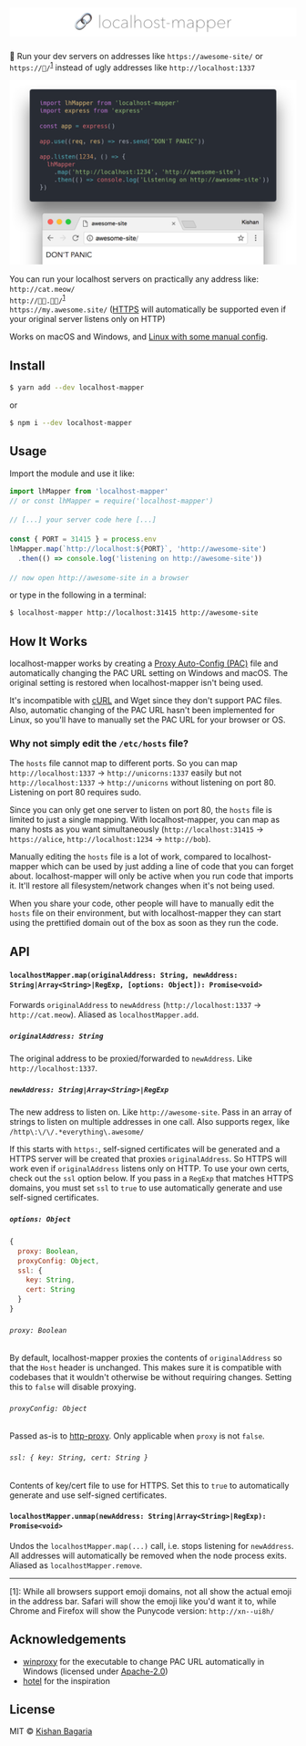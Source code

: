 # ![localhost-mapper](media/banner.png)

🔗 Run your dev servers on addresses like `https://awesome-site/` or `https://🍔/`<sup>[1](#fn1)</sup> instead of ugly addresses like `http://localhost:1337`

<img src="media/example.png" alt="localhost-mapper Example" width="800" />

You can run your localhost servers on practically any address like:  
`http://cat.meow/`  
`http://🍎🦄.👩‍💻/`<sup>[1](#fn1)</sup>  
`https://my.awesome.site/` ([HTTPS](#newAddress) will automatically be supported even if your original server listens only on HTTP)

Works on macOS and Windows, and [Linux with some manual config](#linux).

## Install

```sh
$ yarn add --dev localhost-mapper
```
or
```sh
$ npm i --dev localhost-mapper
```

## Usage

Import the module and use it like:
```js
import lhMapper from 'localhost-mapper'
// or const lhMapper = require('localhost-mapper')

// [...] your server code here [...]

const { PORT = 31415 } = process.env
lhMapper.map(`http://localhost:${PORT}`, 'http://awesome-site')
  .then(() => console.log('listening on http://awesome-site'))

// now open http://awesome-site in a browser
```

or type in the following in a terminal:
```sh
$ localhost-mapper http://localhost:31415 http://awesome-site
```

## How It Works

localhost-mapper works by creating a [Proxy Auto-Config (PAC)](https://en.wikipedia.org/wiki/Proxy_auto-config) file and automatically changing the PAC URL setting on Windows and macOS. The original setting is restored when localhost-mapper isn't being used.

<a name="linux"></a>
It's incompatible with [cURL][curl-pac] and Wget since they don't support PAC files. Also, automatic changing of the PAC URL hasn't been implemented for Linux, so you'll have to manually set the PAC URL for your browser or OS.

### Why not simply edit the `/etc/hosts` file?

The `hosts` file cannot map to different ports. So you can map `http://localhost:1337` → `http://unicorns:1337` easily but not `http://localhost:1337` → `http://unicorns` without listening on port 80. Listening on port 80 requires sudo.

Since you can only get one server to listen on port 80, the `hosts` file is limited to just a single mapping. With localhost-mapper, you can map as many hosts as you want simultaneously (`http://localhost:31415` → `https://alice`, `http://localhost:1234` → `http://bob`).

Manually editing the `hosts` file is a lot of work, compared to localhost-mapper which can be used by just adding a line of code that you can forget about. localhost-mapper will only be active when you run code that imports it. It'll restore all filesystem/network changes when it's not being used.

When you share your code, other people will have to manually edit the `hosts` file on their environment, but with localhost-mapper they can start using the prettified domain out of the box as soon as they run the code.

## API

#### `localhostMapper.map(originalAddress: String, newAddress: String|Array<String>|RegExp, [options: Object]): Promise<void>`

Forwards `originalAddress` to `newAddress` (`http://localhost:1337` → `http://cat.meow`). Aliased as `localhostMapper.add`.

##### `originalAddress: String`

The original address to be proxied/forwarded to `newAddress`. Like `http://localhost:1337`.

<a name="newAddress"></a>
##### `newAddress: String|Array<String>|RegExp`

The new address to listen on. Like `http://awesome-site`. Pass in an array of strings to listen on multiple addresses in one call. Also supports regex, like `/http\:\/\/.*everything\.awesome/`

If this starts with `https:`, self-signed certificates will be generated and a HTTPS server will be created that proxies `originalAddress`. So HTTPS will work even if `originalAddress` listens only on HTTP. To use your own certs, check out the `ssl` option below.
If you pass in a `RegExp` that matches HTTPS domains, you must set `ssl` to `true` to use automatically generate and use self-signed certificates.

##### `options: Object`

```js
{
  proxy: Boolean,
  proxyConfig: Object,
  ssl: {
    key: String,
    cert: String
  }
}
```

###### `proxy: Boolean`

By default, localhost-mapper proxies the contents of `originalAddress` so that the `Host` header is unchanged. This makes sure it is compatible with codebases that it wouldn't otherwise be without requiring changes. Setting this to `false` will disable proxying.

###### `proxyConfig: Object`

Passed as-is to [http-proxy](http-proxy). Only applicable when `proxy` is not `false`.

###### `ssl: { key: String, cert: String }`

Contents of key/cert file to use for HTTPS. Set this to `true` to automatically generate and use self-signed certificates.

#### `localhostMapper.unmap(newAddress: String|Array<String>|RegExp): Promise<void>`

Undos the `localhostMapper.map(...)` call, i.e. stops listening for `newAddress`. All addresses will automatically be removed when the node process exits. Aliased as `localhostMapper.remove`.

---

<a name="fn1">[1]</a>: While all browsers support emoji domains, not all show the actual emoji in the address bar. Safari will show the emoji like you'd want it to, while Chrome and Firefox will show the Punycode version: `http://xn--ui8h/`

## Acknowledgements

* [winproxy](https://github.com/getlantern/winproxy) for the executable to change PAC URL automatically in Windows (licensed under [Apache-2.0](https://github.com/getlantern/winproxy/blob/master/LICENSE))
* [hotel](https://github.com/typicode/hotel) for the inspiration

## License

MIT © [Kishan Bagaria](https://kishanbagaria.com)

[curl-pac]: https://curl.haxx.se/docs/faq.html#Does_curl_support_Javascript_or
[http-proxy]: https://www.npmjs.com/package/http-proxy
